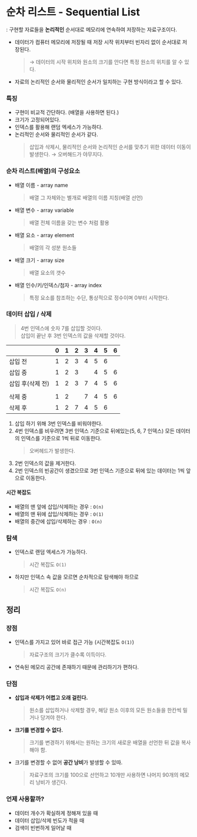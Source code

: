 # 순차 리스트 - Sequential List
: 구현할 자료들을 **논리적인** 순서대로 메모리에 연속하여 저장하는 자료구조이다.
- 데이터가 컴퓨터 메모리에 저장될 때 저장 시작 위치부터 빈자리 없이 순서대로 저장된다.  
  > &rarr; 데이터의 시작 위치와 원소의 크기를 안다면 특정 원소의 위치를 알 수 있다.
- 자료의 논리적인 순서와 물리적인 순서가 일치하는 구현 방식이라고 할 수 있다.

### 특징
- 구현이 비교적 간단하다. (배열을 사용하면 된다.)
- 크기가 고정되어있다.
- 인덱스를 활용해 랜덤 엑세스가 가능하다.
- 논리적인 순서와 물리적인 순서가 같다.
  > 삽입과 삭제시, 물리적인 순서와 논리적인 순서를 맞추기 위한 데이터 이동이 발생한다. &rarr; 오버해드가 야무지다.

### 순차 리스트(배열)의 구성요소
- 배열 이름 - array name
  > 배열 그 자체와는 별개로 배열의 이름 지칭(배열 선언)
- 배열 변수 - array variable
  > 배열 전체 이름을 갖는 변수 처럼 활용
- 배열 요소 - array element
  > 배열의 각 성분 원소들
- 배열 크기 - array size
  > 배열 요소의 갯수
- 배열 인수/키/인덱스/첨자 - array index
  > 특정 요소를 참조하는 수단, 통상적으로 정수이며 0부터 시작한다.

### 데이터 삽입 / 삭제
> 4번 인덱스에 숫자 7를 삽입할 것이다.  
> 삽입이 끝난 후 3번 인덱스의 값을 삭제할 것이다.


|       | 0 | 1 | 2 | 3 | 4 | 5 | 6 |
|-------|---|---|---|---|---|---|---|
|삽입 전 | 1 | 2 | 3 | 4 | 5 | 6 |   |
|삽입 중 | 1 | 2 | 3 |   | 4 | 5 | 6 |
|삽입 후(삭제 전) | 1 | 2 | 3 | 7 | 4 | 5 | 6 |
||
|삭제 중 | 1 | 2 |   | 7 | 4 | 5 | 6 |
|삭제 후 | 1 | 2 | 7 | 4 | 5 | 6 |   |
1. 삽입 하기 위해 3번 인덱스를 비워야한다.
2. 4번 인덱스를 비우려면 3번 인덱스 기준으로 뒤에있는(5, 6, 7 인덱스) 모든 데이터의 인덱스를 기준으로 1씩 뒤로 이동한다.
   > 오버헤드가 발생한다.
3. 2번 인덱스의 값을 제거한다.
4. 2번 인덱스의 빈공간이 생겼으므로 3번 인덱스 기준으로 뒤에 있는 데이터는 1씩 앞으로 이동한다.

#### 시간 복잡도
- 배열의 맨 앞에 삽입/삭제하는 경우 : `O(n)`
- 배열의 맨 뒤에 삽입/삭제하는 경우 : `O(1)`
- 배열의 중간에 삽입/삭제하는 경우 : `O(n)`

### 탐색
- 인덱스로 랜덤 엑세스가 가능하다.
  > 시간 복잡도 `O(1)`
- 하지만 인덱스 속 값을 모르면 순차적으로 탐색해야 하므로
  > 시간 복잡도 `O(n)`

## 정리
### 장점
- 인덱스를 가지고 있어 바로 접근 가능 (시간복잡도 `O(1)`)
  > 자료구조의 크기가 클수록 이득이다.
- 연속된 메모리 공간에 존재하기 때문에 관리하기가 편하다.

### 단점
- **삽입과 삭제가 어렵고 오래 걸린다.**
  > 원소를 삽입하거나 삭제할 경우, 해당 원소 이후의 모든 원소들을 한칸씩 밀거나 당겨야 한다.
- **크기를 변경할 수 없다.**
  > 크기를 변경하기 위해서는 원하는 크기의 새로운 배열을 선언한 뒤 값을 복사해야 함.
- 크기를 변경할 수 없어 **공간 낭비**가 발생할 수 있따.
  > 자료구조의 크기를 100으로 선언하고 10개만 사용하면 나머지 90개의 메모리 낭비가 생긴다.

### 언제 사용할까?
- 데이터 개수가 확실하게 정해져 있을 때
- 데이터 삽입/삭제 빈도가 적을 때
- 검색이 빈번하게 일어날 때